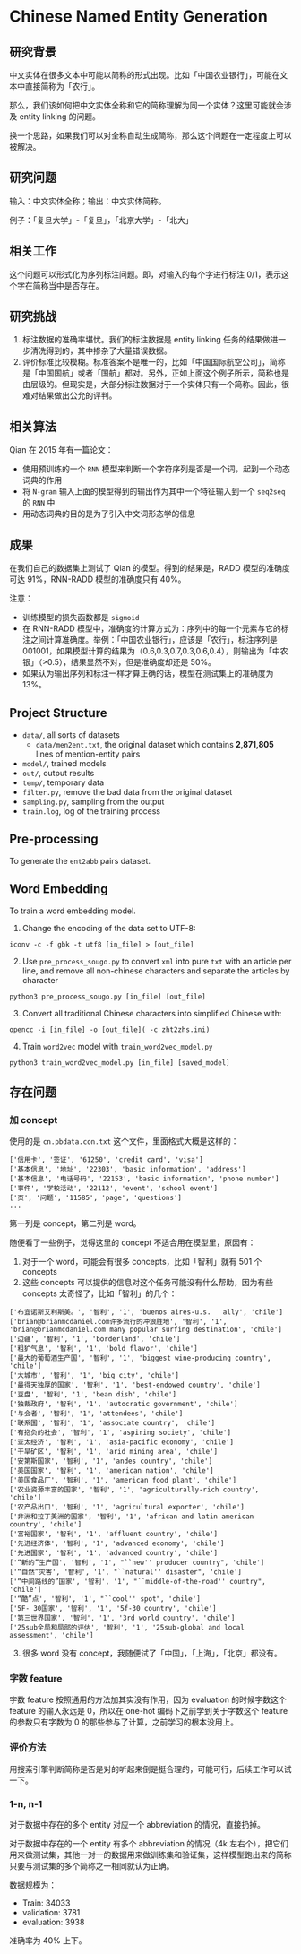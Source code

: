 # Chinese Named Entity Generation

## 研究背景

中文实体在很多文本中可能以简称的形式出现。比如「中国农业银行」，可能在文本中直接简称为「农行」。

那么，我们该如何把中文实体全称和它的简称理解为同一个实体？这里可能就会涉及 entity linking 的问题。

换一个思路，如果我们可以对全称自动生成简称，那么这个问题在一定程度上可以被解决。

## 研究问题

输入：中文实体全称；输出：中文实体简称。

例子：「复旦大学」-「复旦」，「北京大学」-「北大」

## 相关工作

这个问题可以形式化为序列标注问题。即，对输入的每个字进行标注 0/1，表示这个字在简称当中是否存在。

## 研究挑战

1. 标注数据的准确率堪忧。我们的标注数据是 entity linking 任务的结果做进一步清洗得到的，其中掺杂了大量错误数据。
2. 评价标准比较模糊。标准答案不是唯一的，比如「中国国际航空公司」，简称是「中国国航」或者「国航」都对。另外，正如上面这个例子所示，简称也是由层级的。但现实是，大部分标注数据对于一个实体只有一个简称。因此，很难对结果做出公允的评判。

## 相关算法

Qian 在 2015 年有一篇论文：

- 使用预训练的一个 `RNN` 模型来判断一个字符序列是否是一个词，起到一个动态词典的作用
- 将 `N-gram` 输入上面的模型得到的输出作为其中一个特征输入到一个 `seq2seq` 的 `RNN` 中
- 用动态词典的目的是为了引入中文词形态学的信息

## 成果

在我们自己的数据集上测试了 Qian 的模型。得到的结果是，RADD 模型的准确度可达 91%，RNN-RADD 模型的准确度只有 40%。

注意：

- 训练模型的损失函数都是 `sigmoid`
- 在 RNN-RADD 模型中，准确度的计算方式为：序列中的每一个元素与它的标注之间计算准确度。举例：「中国农业银行」，应该是「农行」，标注序列是001001，如果模型计算的结果为（0.6,0.3,0.7,0.3,0.6,0.4），则输出为「中农银」（>0.5），结果显然不对，但是准确度却还是 50%。
- 如果认为输出序列和标注一样才算正确的话，模型在测试集上的准确度为 13%。

## Project Structure

- `data/`, all sorts of datasets
    + `data/men2ent.txt`, the original dataset which contains **2,871,805** lines of mention-entity pairs
- `model/`, trained models
- `out/`, output results
- `temp/`, temporary data
- `filter.py`, remove the bad data from the original dataset
- `sampling.py`, sampling from the output
- `train.log`, log of the training process

## Pre-processing

To generate the `ent2abb` pairs dataset.

## Word Embedding

To train a word embedding model.

1. Change the encoding of the data set to UTF-8:
```
iconv -c -f gbk -t utf8 [in_file] > [out_file]
```

2. Use `pre_process_sougo.py` to convert `xml` into pure `txt` with an article per line,
and remove all non-chinese characters and separate the articles by character
```
python3 pre_process_sougo.py [in_file] [out_file]
```

3. Convert all traditional Chinese characters into simplified Chinese with:
```
opencc -i [in_file] -o [out_file]( -c zht2zhs.ini)
```

4. Train `word2vec` model with `train_word2vec_model.py`
```
python3 train_word2vec_model.py [in_file] [saved_model]
```

## 存在问题

### 加 concept

使用的是 `cn.pbdata.con.txt` 这个文件，里面格式大概是这样的：

```
['信用卡', '签证', '61250', 'credit card', 'visa']
['基本信息', '地址', '22303', 'basic information', 'address']
['基本信息', '电话号码', '22153', 'basic information', 'phone number']
['事件', '学校活动', '22112', 'event', 'school event']
['页', '问题', '11585', 'page', 'questions']
...
```

第一列是 concept，第二列是 word。

随便看了一些例子，觉得这里的 concept 不适合用在模型里，原因有：

1. 对于一个 word，可能会有很多 concepts，比如「智利」就有 501 个 concepts
2. 这些 concepts 可以提供的信息对这个任务可能没有什么帮助，因为有些 concepts 太奇怪了，比如「智利」的几个：
```
['布宜诺斯艾利斯美。', '智利', '1', 'buenos aires-u.s.   ally', 'chile']
['brian@brianmcdaniel.com许多流行的冲浪胜地', '智利', '1', 'brian@brianmcdaniel.com many popular surfing destination', 'chile']
['边疆', '智利', '1', 'borderland', 'chile']
['粗犷气息', '智利', '1', 'bold flavor', 'chile']
['最大的葡萄酒生产国', '智利', '1', 'biggest wine-producing country', 'chile']
['大城市', '智利', '1', 'big city', 'chile']
['最得天独厚的国家', '智利', '1', 'best-endowed country', 'chile']
['豆盘', '智利', '1', 'bean dish', 'chile']
['独裁政府', '智利', '1', 'autocratic government', 'chile']
['与会者', '智利', '1', 'attendees', 'chile']
['联系国', '智利', '1', 'associate country', 'chile']
['有抱负的社会', '智利', '1', 'aspiring society', 'chile']
['亚太经济', '智利', '1', 'asia-pacific economy', 'chile']
['干旱矿区', '智利', '1', 'arid mining area', 'chile']
['安第斯国家', '智利', '1', 'andes country', 'chile']
['美国国家', '智利', '1', 'american nation', 'chile']
['美国食品厂', '智利', '1', 'american food plant', 'chile']
['农业资源丰富的国家', '智利', '1', 'agriculturally-rich country', 'chile']
['农产品出口', '智利', '1', 'agricultural exporter', 'chile']
['非洲和拉丁美洲的国家', '智利', '1', 'african and latin american country', 'chile']
['富裕国家', '智利', '1', 'affluent country', 'chile']
['先进经济体', '智利', '1', 'advanced economy', 'chile']
['先进国家', '智利', '1', 'advanced country', 'chile']
['“新的”生产国', '智利', '1', "``new'' producer country", 'chile']
['“自然”灾害', '智利', '1', "``natural'' disaster", 'chile']
['“中间路线的”国家', '智利', '1', "``middle-of-the-road'' country", 'chile']
['“酷”点', '智利', '1', "``cool'' spot", 'chile']
['5F- 30国家', '智利', '1', '5f-30 country', 'chile']
['第三世界国家', '智利', '1', '3rd world country', 'chile']
['25sub全局和局部的评估', '智利', '1', '25sub-global and local assessment', 'chile']
```

3. 很多 word 没有 concept，我随便试了「中国」，「上海」，「北京」都没有。

### 字数 feature

字数 feature 按照通用的方法加其实没有作用，因为 evaluation 的时候字数这个 feature 的输入永远是 0，所以在 one-hot 编码下之前学到关于字数这个 feature 的参数只有字数为 0 的那些参与了计算，之前学习的根本没用上。

### 评价方法
用搜索引擎判断简称是否是对的听起来倒是挺合理的，可能可行，后续工作可以试一下。

### 1-n, n-1
对于数据中存在的多个 entity 对应一个 abbreviation 的情况，直接扔掉。

对于数据中存在的一个 entity 有多个 abbreviation 的情况（4k 左右个），把它们用来做测试集，其他一对一的数据用来做训练集和验证集，这样模型跑出来的简称只要与测试集的多个简称之一相同就认为正确。

数据规模为：

- Train: 34033
- validation: 3781
- evaluation: 3938

准确率为 40% 上下。
